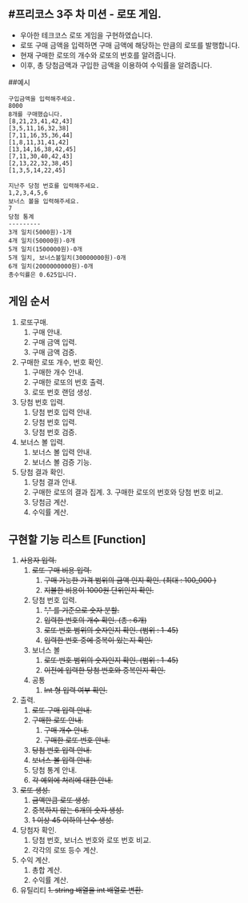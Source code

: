 #프리코스 3주 차 미션 - 로또 게임.
-------------------------------------------
* 우아한 테크코스 로또 게임을 구현하였습니다.
* 로또 구매 금액을 입력하면 구매 금액에 해당하는 만큼의 로또를 발행합니다.
* 현재 구매한 로또의 개수와 로또의 번호를 알려줍니다.
* 이후, 총 당첨금액과 구입한 금액을 이용하여 수익률을 알려줍니다.

##예시
```
구입금액을 입력해주세요.
8000
8개를 구매했습니다.
[8,21,23,41,42,43]
[3,5,11,16,32,38]
[7,11,16,35,36,44]
[1,8,11,31,41,42]
[13,14,16,38,42,45]
[7,11,30,40,42,43]
[2,13,22,32,38,45]
[1,3,5,14,22,45]

지난주 당첨 번호를 입력해주세요.
1,2,3,4,5,6
보너스 볼을 입력해주세요.
7
당첨 통계
---------
3개 일치(5000원)-1개
4개 일치(50000원)-0개
5개 일치(1500000원)-0개
5개 일치, 보너스볼일치(30000000원)-0개
6개 일치(2000000000원)-0개
총수익률은 0.625입니다.
```

## 게임 순서
1. 로또구매.  
    1. 구매 안내.
    2. 구매 금액 입력.
    3. 구매 금액 검증.
2. 구매한 로또 개수, 번호 확인.
    1. 구매한 개수 안내.
    2. 구매한 로또의 번호 출력.
    3. 로또 번호 랜덤 생성.
3. 당첨 번호 입력.
    1. 당첨 번호 입력 안내.
    2. 당첨 번호 입력.
    3. 당첨 번호 검증.
4. 보너스 볼 입력.
    1. 보너스 볼 입력 안내.
    2. 보너스 볼 검증 기능.
5. 당첨 결과 확인.
    1. 당첨 결과 안내.
    2. 구매한 로또의 결과 집계.
        3. 구매한 로또의 번호와 당첨 번호 비교.
    3. 당첨금 계산.
    4. 수익률 계산.
    
    
## 구현할 기능 리스트 [Function]
1. ~~사용자 입력.~~
    1. ~~로또 구매 비용 입력.~~
        1. ~~구매 가능한 가격 범위의 금액 인지 확인. (최대 : 100_000 )~~
        2. ~~지불한 비용이 1000원 단위인지 확인.~~
    2. 당첨 번호 입력.
        1. ~~"," 를 기준으로 숫자 분할.~~
        2. ~~입력한 번호의 개수 확인. (총 : 6개)~~
        3. ~~로또 번호 범위의 숫자인지 확인. (범위 : 1-45)~~
        4. ~~입력한 번호 중에 중복이 있는지 확인.~~
    3. 보너스 볼
        1. ~~로또 번호 범위의 숫자인지 확인. (범위 : 1-45)~~
        2. ~~이전에 입력한 당첨 번호와 중복인지 확인.~~
    4. 공통 
        1. ~~Int 형 입력 여부 확인.~~
2. 출력.
    1. ~~로또 구매 입력 안내.~~
    2. ~~구매한 로또 안내.~~
        1. ~~구매 개수 안내.~~
        2. ~~구매한 로또 번호 안내.~~
    3. ~~당첨 번호 입력 안내.~~
    4. ~~보너스 볼 입력 안내.~~
    5. 당첨 통계 안내.
    6. ~~각 예외에 처리에 대한 안내.~~
2. ~~로또 생성.~~
    1. ~~금액만큼 로또 생성.~~
    2. ~~중복하지 않는 6개의 숫자 생성.~~
    3. ~~1 이상 45 이하의 난수 생성.~~
3. 당첨자 확인.
    1. 당첨 번호, 보너스 번호와 로또 번호 비교.
    2. 각각의 로또 등수 계산.
4. 수익 계산.
    1. 총합 계산.
    2. 수익률 계산.
5. 유틸리티
    ~~1. string 배열을 int 배열로 변환.~~

